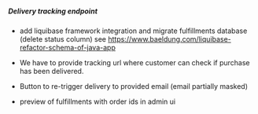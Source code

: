 ##### Delivery tracking endpoint 
- add liquibase framework integration and migrate fulfillments database (delete status column) see https://www.baeldung.com/liquibase-refactor-schema-of-java-app

- We have to provide tracking url where customer can check if purchase has been delivered.
- Button to re-trigger delivery to provided email (email partially masked)
- preview of fulfillments with order ids in admin ui